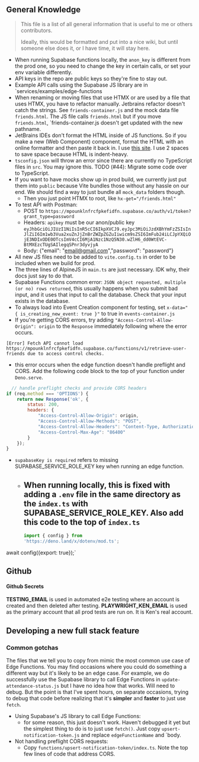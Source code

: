 ## General Knowledge

> This file is a list of all general information that is useful to me or others contributors.
>
> Ideally, this would be formatted and put into a nice wiki, but until someone else does it,
> or I have time, it will stay here.

- When running Supabase functions locally, the `anon_key` is different from the prod one,
  so you need to change the key in certain calls, or set your env variable differently.
- API keys in the repo are public keys so they're fine to stay out.
- Example API calls using the Supabase JS library are in `services/examples/edge-functions
- When renaming or moving files that use HTMX or are used by a file that uses HTMX, you have
  to refactor manually. Jetbrains refactor doesn't catch the strings. See `friends-container.js`
  and the mock data file `friends.html`. The JS file calls `friends.html` but if you move
  `friends.html`, `friends-container.js doesn't get updated with the new pathname.
- JetBrains IDEs don't format the HTML inside of JS functions. So if you make a new
  (Web Component) component, format the HTML with an online formatter and then paste it back in.
  I use [this site](https://www.freeformatter.com/html-formatter.html#before-output). I use 2
  spaces to save space because HTML is indent-heavy.
- `tsconfig.json` will throw an error since there are currently no TypeScript files in `src`.
  You may ignore this. TODO (#44): Migrate some code over to TypeScript.
- If you want to have mocks show up in prod build, we currently just put them into `public` because Vite bundles those
  without any hassle on our end. We should find a way to just bundle all `mock_data` folders though.
    - Then you just point HTMX to root, like `hx-get="/friends.html"`
- To test API with Postman:
    - POST to `https://mpounklnfrcfpkefidfn.supabase.co/auth/v1/token?grant_type=password`
    - Headers: `apikey` must be our anon/public key
      `eyJhbGciOiJIUzI1NiIsInR5cCI6IkpXVCJ9.eyJpc3MiOiJzdXBhYmFzZSIsInJlZiI6Im1wb3Vua2xuZnJjZnBrZWZpZGZuIiwicm9sZSI6ImFub24iLCJpYXQiOjE3NDIxODE0OTcsImV4cCI6MjA1Nzc1NzQ5N30.wZlH6_dd0WtEVC-BtMXEzcTUgSAIlegqSPnr3dyvjyA`
    - Body: {"email": "email@gmail.com","password": "password"}
- All new JS files need to be added to `vite.config.ts` in order to be included when we build for prod.
- The three lines of AlpineJS in `main.ts` are just necessary. IDK why, their docs just say to do that.
- Supabase Functions common error: `JSON object requested, multiple (or no) rows returned`, this usually happens when
  you submit bad input, and it uses that input to call the database. Check that your input exists in the database.
- To always load into Event Creation component for testing, set `x-data=" { is_creating_new_event: true }"` to true in
  `events-container.js`
- If you're getting CORS errors, try adding `"Access-Control-Allow-Origin": origin` to the `Response`
  immediately following where the error occurs.

`[Error] Fetch API cannot load https://mpounklnfrcfpkefidfn.supabase.co/functions/v1/retrieve-user-friends due to access control checks.`

- this error occurs when the edge function doesn't handle preflight and CORS. Add the following code block to the
  top of
  your function under `Deno.serve`.

```javascript
  // handle preflight checks and provide CORS headers
if (req.method === 'OPTIONS') {
    return new Response('ok', {
        status: 200,
        headers: {
            "Access-Control-Allow-Origin": origin,
            "Access-Control-Allow-Methods": "POST",
            "Access-Control-Allow-Headers": "Content-Type, Authorization",
            "Access-Control-Max-Age": "86400"
        }
    });
}
```

- `supabaseKey is required` refers to missing SUPABASE_SERVICE_ROLE_KEY key when running an edge function.
  - When running locally, this is fixed with adding a `.env` file in the same directory as the `index.ts`
    with SUPABASE_SERVICE_ROLE_KEY. Also add this code to the top of `index.ts`
    -
    ```javascript
    import { config } from 
    'https://deno.land/x/dotenv/mod.ts';
    ```

await config({export: true});`

## Github

#### Github Secrets

**TESTING_EMAIL** is used in automated e2e testing where an account is created
and then deleted after testing.
**PLAYWRIGHT_KEN_EMAIL** is used as the primary account that all prod tests are
run on. It is Ken's real account.

## Developing a new full stack feature

### Common gotchas

The files that we tell you to copy from mimic the most common use case of Edge Functions.
You may find occasions where you could do something a different way but it's likely to
be an edge case. For example, we do successfully use the Supabase library to call Edge
Functions in `update-attendance-status.js` but I have no idea how that works. Will need
to debug. But the point is that I've spent hours, on separate occasions, trying to debug
that code before realizing that it's **simpler** and **faster** to just use `fetch`.

- Using Supabase's JS library to call Edge Functions:
  - for some reason, this just doesn't work. Haven't debugged it yet but the simplest
    thing to do is to just use `fetch()`. Just copy
    `upsert-notification-token.js` and replace `edgeFunctionName` and `body.
- Not handling preflight CORS requests:
  - Copy `functions/upsert-notification-token/index.ts`. Note the top few lines of code
    that address CORS.
